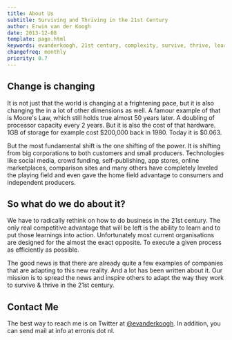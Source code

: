 ```yaml
---
title: About Us
subtitle: Surviving and Thriving in the 21st Century
author: Erwin van der Koogh
date: 2013-12-08
template: page.html
keywords: evanderkoogh, 21st century, complexity, survive, thrive, learning organisations
changefreq: monthly
priority: 0.7
---
```


## Change is changing

It is not just that the world is changing at a frightening pace, but it is also changing the in a lot of other dimensions as well.
A famour example of that is Moore's Law, which still holds true almost 50 years later. A doubling of processor capacity every 2 years.
But it is also the cost of that hardware. 1GB of storage for example cost $200,000 back in 1980. Today it is $0.063.  

But the most fundamental shift is the one shifting of the power. It is shifting from big corporations to both customers and small producers.
Technologies like social media, crowd funding, self-publishing, app stores, online marketplaces, comparison sites and many others have completely leveled the playing field and even gave the home field advantage to consumers and independent producers.

## So what do we do about it?

We have to radically rethink on how to do business in the 21st century. The only real competitive advantage that will be left is the ability to learn and to put those learnings into action. Unfortunately most current organisations are designed for the almost the exact opposite. To execute a given process as efficiently as possible.

The good news is that there are already quite a few examples of companies that are adapting to this new reality. And a lot has been written about it. Our mission is to spread the news and inspire others to adapt the way they work to survive & thrive in the 21st century.

## Contact Me

<a id="contact"></a>The best way to reach me is on Twitter at <a href="http://www.twitter.com/evanderkoogh" target="_blank">@evanderkoogh</a>.  In addition, you can send mail at info at erronis dot nl.

